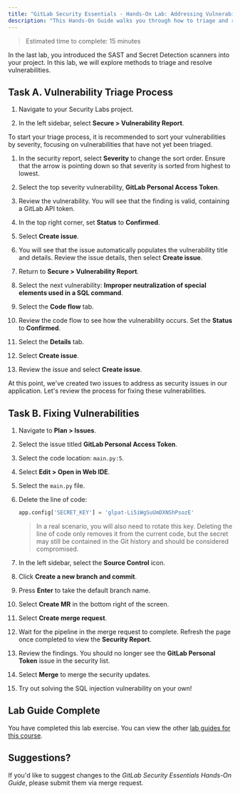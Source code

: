```yaml
---
title: "GitLab Security Essentials - Hands-On Lab: Addressing Vulnerabilities"
description: "This Hands-On Guide walks you through how to triage and respond vulnerabilities in your application"
---
```


> Estimated time to complete: 15 minutes

In the last lab, you introduced the SAST and Secret Detection scanners into your project. In this lab, we will explore methods to triage and resolve vulnerabilities.

## Task A. Vulnerability Triage Process

1. Navigate to your Security Labs project. 

1. In the left sidebar, select **Secure > Vulnerability Report**.

To start your triage process, it is recommended to sort your vulnerabilities by severity, focusing on vulnerabilities that have not yet been triaged. 

1. In the security report, select **Severity** to change the sort order. Ensure that the arrow is pointing down so that severity is sorted from highest to lowest. 

1. Select the top severity vulnerability, **GitLab Personal Access Token**.

1. Review the vulnerability. You will see that the finding is valid, containing a GitLab API token.

1. In the top right corner, set **Status** to **Confirmed**.

1. Select **Create issue**.

1. You will see that the issue automatically populates the vulnerability title and details. Review the issue details, then select **Create issue**.

1. Return to **Secure > Vulnerability Report**.

1. Select the next vulnerability: **Improper neutralization of special elements used in a SQL command**.

1. Select the **Code flow** tab.

1. Review the code flow to see how the vulnerability occurs. Set the **Status** to **Confirmed**.

1. Select the **Details** tab.

1. Select **Create issue**.

1. Review the issue and select **Create issue**.

At this point, we've created two issues to address as security issues in our application. Let's review the process for fixing these vulnerabilities. 

## Task B. Fixing Vulnerabilities

1. Navigate to **Plan > Issues**.

1. Select the issue titled **GitLab Personal Access Token**.

1. Select the code location: `main.py:5`.

1. Select **Edit > Open in Web IDE**.

1. Select the `main.py` file.

1. Delete the line of code:

    ```python
    app.config['SECRET_KEY'] = 'glpat-Li5iWgSuUmDXNShPsozE'
    ```

    > In a real scenario, you will also need to rotate this key. Deleting the line of code only removes it from the current code, but the secret may still be contained in the Git history and should be considered compromised.

1. In the left sidebar, select the **Source Control** icon.

1. Click **Create a new branch and commit**.

1. Press **Enter** to take the default branch name.

1. Select **Create MR** in the bottom right of the screen.

1. Select **Create merge request**.

1. Wait for the pipeline in the merge request to complete. Refresh the page once completed to view the **Security Report**.

1. Review the findings. You should no longer see the **GitLab Personal Token** issue in the security list. 

1. Select **Merge** to merge the security updates.

1. Try out solving the SQL injection vulnerability on your own!

## Lab Guide Complete

You have completed this lab exercise. You can view the other [lab guides for this course](/handbook/customer-success/professional-services-engineering/education-services/ilt-labs/gitlabsecurityessentials).

## Suggestions?

If you'd like to suggest changes to the *GitLab Security Essentials Hands-On Guide*, please submit them via merge request.
